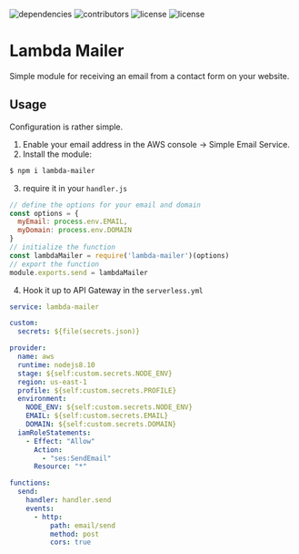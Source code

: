 ![dependencies](https://img.shields.io/badge/dependencies-0-brightgreen.svg)
![contributors](https://img.shields.io/badge/contributors-1-blue.svg)
![license](https://img.shields.io/github/license/mashape/apistatus.svg)
![license](https://img.shields.io/badge/eslint-standard-yellowgreen.svg)

# Lambda Mailer
Simple module for receiving an email from a contact form on your website.

## Usage
Configuration is rather simple. 

1. Enable your email address in the AWS console -> Simple Email Service.
2. Install the module:
```bash
$ npm i lambda-mailer
```
3. require it in your `handler.js`
```js
// define the options for your email and domain
const options = {
  myEmail: process.env.EMAIL,
  myDomain: process.env.DOMAIN
}
// initialize the function
const lambdaMailer = require('lambda-mailer')(options)
// export the function
module.exports.send = lambdaMailer
```
4. Hook it up to API Gateway in the `serverless.yml`
```yaml
service: lambda-mailer

custom:
  secrets: ${file(secrets.json)}

provider:
  name: aws
  runtime: nodejs8.10
  stage: ${self:custom.secrets.NODE_ENV}
  region: us-east-1
  profile: ${self:custom.secrets.PROFILE}
  environment: 
    NODE_ENV: ${self:custom.secrets.NODE_ENV}
    EMAIL: ${self:custom.secrets.EMAIL}
    DOMAIN: ${self:custom.secrets.DOMAIN}
  iamRoleStatements:
    - Effect: "Allow"
      Action:
        - "ses:SendEmail"
      Resource: "*"

functions:
  send:
    handler: handler.send
    events:
      - http:
          path: email/send
          method: post
          cors: true
```